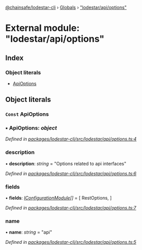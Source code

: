 [@chainsafe/lodestar-cli](../README.md) › [Globals](../globals.md) › ["lodestar/api/options"](_lodestar_api_options_.md)

# External module: "lodestar/api/options"

## Index

### Object literals

* [ApiOptions](_lodestar_api_options_.md#const-apioptions)

## Object literals

### `Const` ApiOptions

### ▪ **ApiOptions**: *object*

*Defined in [packages/lodestar-cli/src/lodestar/api/options.ts:4](https://github.com/ChainSafe/lodestar/blob/393d800/packages/lodestar-cli/src/lodestar/api/options.ts#L4)*

###  description

• **description**: *string* = "Options related to api interfaces"

*Defined in [packages/lodestar-cli/src/lodestar/api/options.ts:6](https://github.com/ChainSafe/lodestar/blob/393d800/packages/lodestar-cli/src/lodestar/api/options.ts#L6)*

###  fields

• **fields**: *[IConfigurationModule](../interfaces/_lodestar_util_config_.iconfigurationmodule.md)[]* = [
    RestOptions,
  ]

*Defined in [packages/lodestar-cli/src/lodestar/api/options.ts:7](https://github.com/ChainSafe/lodestar/blob/393d800/packages/lodestar-cli/src/lodestar/api/options.ts#L7)*

###  name

• **name**: *string* = "api"

*Defined in [packages/lodestar-cli/src/lodestar/api/options.ts:5](https://github.com/ChainSafe/lodestar/blob/393d800/packages/lodestar-cli/src/lodestar/api/options.ts#L5)*
